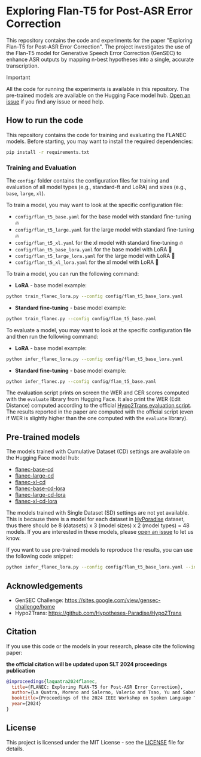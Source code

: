 # Exploring Flan-T5 for Post-ASR Error Correction

This repository contains the code and experiments for the paper "Exploring Flan-T5 for Post-ASR Error Correction". The project investigates the use of the Flan-T5 model for Generative Speech Error Correction (GenSEC) to enhance ASR outputs by mapping n-best hypotheses into a single, accurate transcription.

> [!IMPORTANT]  
> All the code for running the experiments is available in this repository. The pre-trained models are available on the Hugging Face model hub. [Open an issue](https://github.com/MorenoLaQuatra/FlanEC/issues/new) if you find any issue or need help.

## How to run the code

This repository contains the code for training and evaluating the FLANEC models. Before starting, you may want to install the required dependencies:

```bash
pip install -r requirements.txt
```

### Training and Evaluation

The `config/` folder contains the configuration files for training and evaluation of all model types (e.g., standard-ft and LoRA) and sizes (e.g., `base`, `large`, `xl`).

To train a model, you may want to look at the specific configuration file:
- `config/flan_t5_base.yaml` for the base model with standard fine-tuning 🔥
- `config/flan_t5_large.yaml` for the large model with standard fine-tuning 🔥
- `config/flan_t5_xl.yaml` for the xl model with standard fine-tuning 🔥
- `config/flan_t5_base_lora.yaml` for the base model with LoRA 🧊
- `config/flan_t5_large_lora.yaml` for the large model with LoRA 🧊
- `config/flan_t5_xl_lora.yaml` for the xl model with LoRA 🧊

To train a model, you can run the following command:

- **LoRA** - base model example:
```bash
python train_flanec_lora.py --config config/flan_t5_base_lora.yaml
```

- **Standard fine-tuning** - base model example:
```bash
python train_flanec.py --config config/flan_t5_base.yaml
```

To evaluate a model, you may want to look at the specific configuration file and then run the following command:

- **LoRA** - base model example:
```bash
python infer_flanec_lora.py --config config/flan_t5_base_lora.yaml
```

- **Standard fine-tuning** - base model example:
```bash
python infer_flanec.py --config config/flan_t5_base.yaml
```

The evaluation script prints on screen the WER and CER scores computed with the `evaluate` library from Hugging Face. It also print the WER (Edit Distance) computed according to the official [Hypo2Trans evaluation script](https://github.com/Hypotheses-Paradise/Hypo2Trans/blob/ce9d088e92323e0d558cdc84dbf636c642d45835/H2T-LoRA/inference.py#L29). The results reported in the paper are computed with the official script (even if WER is slightly higher than the one computed with the `evaluate` library).

## Pre-trained models

The models trained with Cumulative Dataset (CD) settings are available on the Hugging Face model hub:
- [flanec-base-cd](https://huggingface.co/morenolq/flanec-base-cd)
- [flanec-large-cd](https://huggingface.co/morenolq/flanec-large-cd)
- [flanec-xl-cd](https://huggingface.co/morenolq/flanec-xl-cd)
- [flanec-base-cd-lora](https://huggingface.co/morenolq/flanec-base-cd-lora)
- [flanec-large-cd-lora](https://huggingface.co/morenolq/flanec-large-cd-lora)
- [flanec-xl-cd-lora](https://huggingface.co/morenolq/flanec-xl-cd-lora)

The models trained with Single Dataset (SD) settings are not yet available. This is because there is a model for each dataset in [HyPoradise](https://proceedings.neurips.cc/paper_files/paper/2023/hash/6492267465a7ac507be1f9fd1174e78d-Abstract-Datasets_and_Benchmarks.html) dataset, thus there should be 8 (datasets) x 3 (model sizes) x 2 (model types) = 48 models. If you are interested in these models, please [open an issue](https://github.com/MorenoLaQuatra/FlanEC/issues/new) to let us know.

If you want to use pre-trained models to reproduce the results, you can use the following code snippet:

```bash
python infer_flanec_lora.py --config config/flan_t5_base_lora.yaml --inference.specific_test_file <path-to-test-json>
```

## Acknowledgements

- GenSEC Challenge: https://sites.google.com/view/gensec-challenge/home
- Hypo2Trans: https://github.com/Hypotheses-Paradise/Hypo2Trans

## Citation

If you use this code or the models in your research, please cite the following paper:

**the official citation will be updated upon SLT 2024 proceedings publication**

```bibtex
@inproceedings{laquatra2024flanec,
  title={FLANEC: Exploring FLAN-T5 for Post-ASR Error Correction},
  author={La Quatra, Moreno and Salerno, Valerio and Tsao, Yu and Sabato Marco, Siniscalchi},
  booktitle={Proceedings of the 2024 IEEE Workshop on Spoken Language Technology},
  year={2024}
}
```

## License

This project is licensed under the MIT License - see the [LICENSE](LICENSE) file for details.